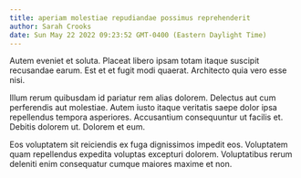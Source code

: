 ```yaml
---
title: aperiam molestiae repudiandae possimus reprehenderit
author: Sarah Crooks
date: Sun May 22 2022 09:23:52 GMT-0400 (Eastern Daylight Time)
---
```

Autem eveniet et soluta. Placeat libero ipsam totam itaque suscipit recusandae earum. Est et et fugit modi quaerat. Architecto quia vero esse nisi.

 Illum rerum quibusdam id pariatur rem alias dolorem. Delectus aut cum perferendis aut molestiae. Autem iusto itaque veritatis saepe dolor ipsa repellendus tempora asperiores. Accusantium consequuntur ut facilis et. Debitis dolorem ut. Dolorem et eum.

 Eos voluptatem sit reiciendis ex fuga dignissimos impedit eos. Voluptatem quam repellendus expedita voluptas excepturi dolorem. Voluptatibus rerum deleniti enim consequatur cumque maiores maxime et non.